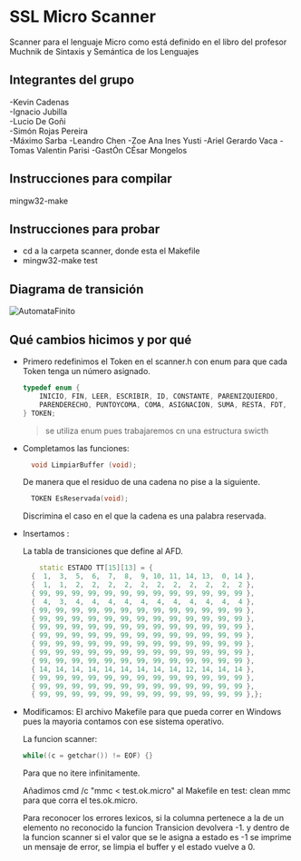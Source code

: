 # SSL Micro Scanner

Scanner para el lenguaje Micro como está definido en el libro del profesor Muchnik de Sintaxis y Semántica de los Lenguajes

## Integrantes del grupo
-Kevin Cadenas <br>
-Ignacio Jubilla<br>
-Lucio De Goñi<br>
-Simón Rojas Pereira<br>
-Máximo Sarba
-Leandro Chen
-Zoe Ana Ines Yusti
-Ariel Gerardo Vaca
-Tomas Valentin Parisi
-GastÓn CÉsar Mongelos

## Instrucciones para compilar
 mingw32-make 

## Instrucciones para probar
 - cd a la carpeta scanner, donde esta el Makefile  
 - mingw32-make test

## Diagrama de transición
![AutomataFinito](TT.png)

## Qué cambios hicimos y por qué

- Primero redefinimos el Token en el scanner.h con enum para que cada Token tenga un número asignado.
  ```C++
  typedef enum {
      INICIO, FIN, LEER, ESCRIBIR, ID, CONSTANTE, PARENIZQUIERDO,  
      PARENDERECHO, PUNTOYCOMA, COMA, ASIGNACION, SUMA, RESTA, FDT,
  } TOKEN;
  ```
  > se utiliza enum pues trabajaremos cn una estructura swicth

- Completamos las funciones:

  ```C++
    void LimpiarBuffer (void);
  ```
  De manera que el residuo de una cadena no pise a la siguiente.
  
  ```C++
    TOKEN EsReservada(void);
  ```
  Discrimina el caso en el que la cadena es una palabra reservada.
  
- Insertamos :

  La tabla de transiciones que define al AFD.
  ```C++
      static ESTADO TT[15][13] = {
    {  1,  3,  5,  6,  7,  8,  9, 10, 11, 14, 13,  0, 14 },
    {  1,  1,  2,  2,  2,  2,  2,  2,  2,  2,  2,  2,  2 },
    { 99, 99, 99, 99, 99, 99, 99, 99, 99, 99, 99, 99, 99 },
    {  4,  3,  4,  4,  4,  4,  4,  4,  4,  4,  4,  4,  4 },
    { 99, 99, 99, 99, 99, 99, 99, 99, 99, 99, 99, 99, 99 },
    { 99, 99, 99, 99, 99, 99, 99, 99, 99, 99, 99, 99, 99 },
    { 99, 99, 99, 99, 99, 99, 99, 99, 99, 99, 99, 99, 99 },
    { 99, 99, 99, 99, 99, 99, 99, 99, 99, 99, 99, 99, 99 },
    { 99, 99, 99, 99, 99, 99, 99, 99, 99, 99, 99, 99, 99 },
    { 99, 99, 99, 99, 99, 99, 99, 99, 99, 99, 99, 99, 99 },
    { 99, 99, 99, 99, 99, 99, 99, 99, 99, 99, 99, 99, 99 },
    { 14, 14, 14, 14, 14, 14, 14, 14, 14, 12, 14, 14, 14 },
    { 99, 99, 99, 99, 99, 99, 99, 99, 99, 99, 99, 99, 99 },
    { 99, 99, 99, 99, 99, 99, 99, 99, 99, 99, 99, 99, 99 },
    { 99, 99, 99, 99, 99, 99, 99, 99, 99, 99, 99, 99, 99 },};
  ```

- Modificamos:
  El archivo Makefile para que pueda correr en Windows pues la mayoria contamos con ese sistema operativo.
  
  La funcion scanner:
  ```C++
  while((c = getchar()) != EOF) {}
  ```
  Para que no itere infinitamente.
  
  Añadimos cmd /c "mmc < test.ok.micro" al Makefile en test: clean mmc para 
  que corra el tes.ok.micro.

  Para reconocer los errores lexicos, si la columna pertenece a la de un elemento no reconocido la funcion Transicion devolvera -1.
  y dentro de la funcion scanner si el valor que se le asigna a estado es -1 se imprime un mensaje de error, se limpia el buffer y 
  el estado vuelve a 0.
